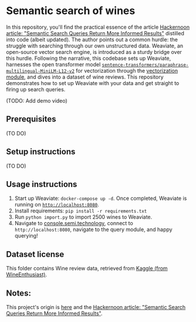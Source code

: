 # Semantic search of wines

In this repository, you'll find the practical essence of the article [Hackernoon article: "Semantic Search Queries Return More Informed Results"](https://hackernoon.com/semantic-search-queries-return-more-informed-results-nr5335nw) distilled into code (albeit updated). The author points out a common hurdle: the struggle with searching through our own unstructured data. Weaviate, an open-source vector search engine, is introduced as a sturdy bridge over this hurdle. Following the narrative, this codebase sets up Weaviate, harnesses the open transformer model [`sentence-transformers/paraphrase-multilingual-MiniLM-L12-v2`](https://huggingface.co/sentence-transformers/paraphrase-multilingual-MiniLM-L12-v2) for vectorization through the [vectorization module](https://www.semi.technology/developers/weaviate/current/modules/text2vec-transformers.html), and dives into a dataset of wine reviews. This repository demonstrates how to set up Weaviate with your data and get straight to firing up search queries. 

(TODO: Add demo video)

## Prerequisites
(TO DO)

## Setup instructions
(TO DO) 

## Usage instructions
1. Start up Weaviate: `docker-compose up -d`. Once completed, Weaviate is running on [`http://localhost:8080`]().
2. Install requirements: `pip install -r requirements.txt`
3. Run `python import.py` to import 2500 wines to Weaviate.
4. Navigate to [console.semi.technology](https://console.semi.technology/), connect to `http://localhost:8080`, navigate to the query module, and happy querying!

## Dataset license
This folder contains Wine review data, retrieved from [Kaggle (from WineEnthusiast)](https://www.kaggle.com/zynicide/wine-reviews).

## Notes:
This project's origin is [here](https://github.com/weaviate/weaviate-examples/tree/main/semanticsearch-transformers-wines) and the [Hackernoon article: "Semantic Search Queries Return More Informed Results"](https://hackernoon.com/semantic-search-queries-return-more-informed-results-nr5335nw).
